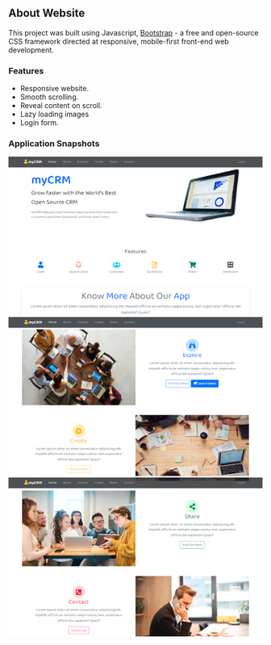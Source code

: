 ## About Website

This project was built using Javascript, [Bootstrap](https://getbootstrap.com) - a free and open-source CSS framework directed at responsive, mobile-first front-end web development.

### Features

- Responsive website.
- Smooth scrolling.
- Reveal content on scroll.
- Lazy loading images
- Login form.

### Application Snapshots

![mycrm-home](/snapshots/mycrm-home.PNG)
![mycrm-explore-create](/snapshots/mycrm-explore-create.PNG)
![mycrm-share-contact](/snapshots/mycrm-share-contact.PNG)
